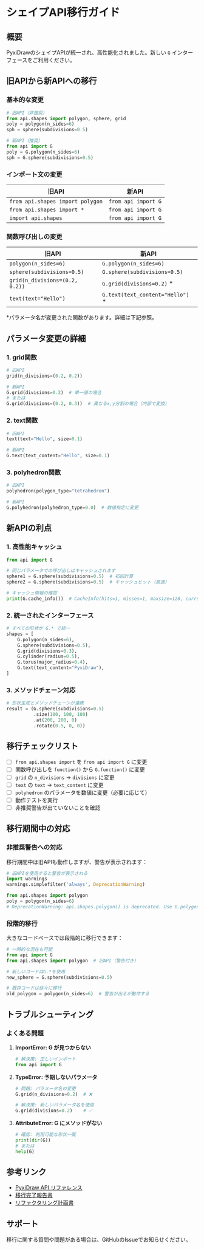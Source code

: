# シェイプAPI移行ガイド

## 概要

PyxiDrawのシェイプAPIが統一され、高性能化されました。新しい `G` インターフェースをご利用ください。

## 旧APIから新APIへの移行

### 基本的な変更

```python
# 旧API（非推奨）
from api.shapes import polygon, sphere, grid
poly = polygon(n_sides=6)
sph = sphere(subdivisions=0.5)

# 新API（推奨）
from api import G
poly = G.polygon(n_sides=6)  
sph = G.sphere(subdivisions=0.5)
```

### インポート文の変更

| 旧API | 新API |
|-------|-------|
| `from api.shapes import polygon` | `from api import G` |
| `from api.shapes import *` | `from api import G` |
| `import api.shapes` | `from api import G` |

### 関数呼び出しの変更

| 旧API | 新API |
|-------|-------|
| `polygon(n_sides=6)` | `G.polygon(n_sides=6)` |
| `sphere(subdivisions=0.5)` | `G.sphere(subdivisions=0.5)` |
| `grid(n_divisions=(0.2, 0.2))` | `G.grid(divisions=0.2)` * |
| `text(text="Hello")` | `G.text(text_content="Hello")` * |

*パラメータ名が変更された関数があります。詳細は下記参照。

## パラメータ変更の詳細

### 1. grid関数
```python
# 旧API
grid(n_divisions=(0.2, 0.2))

# 新API  
G.grid(divisions=0.2)  # 単一値の場合
# または
G.grid(divisions=(0.2, 0.3))  # 異なるx,y分割の場合（内部で変換）
```

### 2. text関数
```python
# 旧API
text(text="Hello", size=0.1)

# 新API
G.text(text_content="Hello", size=0.1)
```

### 3. polyhedron関数
```python
# 旧API
polyhedron(polygon_type="tetrahedron")

# 新API
G.polyhedron(polyhedron_type=0.0)  # 数値指定に変更
```

## 新APIの利点

### 1. 高性能キャッシュ
```python
from api import G

# 同じパラメータでの呼び出しはキャッシュされます
sphere1 = G.sphere(subdivisions=0.5)  # 初回計算
sphere2 = G.sphere(subdivisions=0.5)  # キャッシュヒット（高速）

# キャッシュ情報の確認
print(G.cache_info())  # CacheInfo(hits=1, misses=1, maxsize=128, currsize=1)
```

### 2. 統一されたインターフェース
```python
# すべての形状が G.* で統一
shapes = [
    G.polygon(n_sides=6),
    G.sphere(subdivisions=0.5),
    G.grid(divisions=0.3),
    G.cylinder(radius=0.5),
    G.torus(major_radius=0.4),
    G.text(text_content="PyxiDraw"),
]
```

### 3. メソッドチェーン対応
```python
# 形状生成とメソッドチェーンが連携
result = (G.sphere(subdivisions=0.5)
          .size(100, 100, 100) 
          .at(200, 200, 0)
          .rotate(0.5, 0, 0))
```

## 移行チェックリスト

- [ ] `from api.shapes import` を `from api import G` に変更
- [ ] 関数呼び出しを `function()` から `G.function()` に変更  
- [ ] `grid` の `n_divisions` → `divisions` に変更
- [ ] `text` の `text` → `text_content` に変更
- [ ] `polyhedron` のパラメータを数値に変更（必要に応じて）
- [ ] 動作テストを実行
- [ ] 非推奨警告が出ていないことを確認

## 移行期間中の対応

### 非推奨警告への対応
移行期間中は旧APIも動作しますが、警告が表示されます：

```python
# 旧APIを使用すると警告が表示される
import warnings
warnings.simplefilter('always', DeprecationWarning)

from api.shapes import polygon
poly = polygon(n_sides=6)
# DeprecationWarning: api.shapes.polygon() is deprecated. Use G.polygon() instead.
```

### 段階的移行
大きなコードベースでは段階的に移行できます：

```python
# 一時的な混在も可能
from api import G
from api.shapes import polygon  # 旧API（警告付き）

# 新しいコードはG.*を使用
new_sphere = G.sphere(subdivisions=0.5)

# 既存コードは徐々に移行
old_polygon = polygon(n_sides=6)  # 警告が出るが動作する
```

## トラブルシューティング

### よくある問題

1. **ImportError: G が見つからない**
   ```python
   # 解決策: 正しいインポート
   from api import G
   ```

2. **TypeError: 予期しないパラメータ**
   ```python
   # 問題: パラメータ名の変更
   G.grid(n_divisions=0.2)  # ❌
   
   # 解決策: 新しいパラメータ名を使用
   G.grid(divisions=0.2)    # ✅
   ```

3. **AttributeError: G にメソッドがない**
   ```python
   # 確認: 利用可能な形状一覧
   print(dir(G))
   # または
   help(G)
   ```

## 参考リンク

- [PyxiDraw API リファレンス](./pyxidraw_api_spec.md)
- [移行完了報告書](./shape_api_migration_report.md)
- [リファクタリング計画書](./shape_api_refactoring_plan.md)

## サポート

移行に関する質問や問題がある場合は、GitHubのIssueでお知らせください。